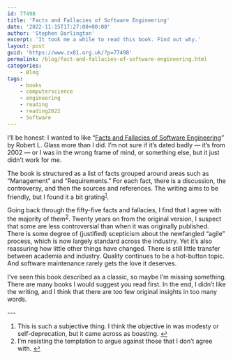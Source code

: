 ```yaml
---
id: 77498
title: 'Facts and Fallacies of Software Engineering'
date: '2022-11-15T17:27:00+00:00'
author: 'Stephen Darlington'
excerpt: 'It took me a while to read this book. Find out why.'
layout: post
guid: 'https://www.zx81.org.uk/?p=77498'
permalink: /blog/fact-and-fallacies-of-software-engineering.html
categories:
    - Blog
tags:
    - books
    - computerscience
    - engineering
    - reading
    - reading2022
    - Software
---
```


<span style="font-size: revert">I’ll be honest: I wanted to like “</span>[Facts and Fallacies of Software Engineering](https://amzn.to/3TuWv3u)<span style="font-size: revert">” by Robert L. Glass more than I did. I’m not sure if it’s dated badly — it’s from 2002 — or I was in the wrong frame of mind, or something else, but it just didn’t work for me.</span>

The book is structured as a list of facts grouped around areas such as “Management” and “Requirements.” For each fact, there is a discussion, the controversy, and then the sources and references. The writing aims to be friendly, but I found it a bit grating<sup>[1](#fn1-8044 "see footnote")</sup>.

Going back through the fifty-five facts and fallacies, I find that I agree with the majority of them<sup>[2](#fn2-8044 "see footnote")</sup>. Twenty years on from the original version, I suspect that some are less controversial than when it was originally published. There is some degree of (justified) scepticism about the newfangled “agile” process, which is now largely standard across the industry. Yet it’s also reassuring how little other things have changed. There is still little transfer between academia and industry. Quality continues to be a hot-button topic. And software maintenance rarely gets the love it deserves.

I’ve seen this book described as a classic, so maybe I’m missing something. There are many books I would suggest you read first. In the end, I didn’t like the writing, and I think that there are too few original insights in too many words.

<div class="footnotes">---

1. This is such a subjective thing. I think the objective in was modesty or self-deprecation, but it came across as boasting. [↩︎](#fnr1-8044 "return to article")
2. I’m resisting the temptation to argue against those that I don’t agree with. [↩︎](#fnr2-8044 "return to article")

</div>